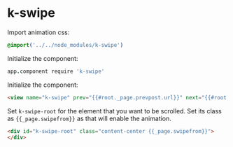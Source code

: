 k-swipe
========

Import animation css:

```css
@import('../../node_modules/k-swipe')
```

Initialize the component:

```coffee
app.component require 'k-swipe'
```

Initialize the component:

```html
<view name="k-swipe" prev="{{#root._page.prevpost.url}}" next="{{#root._page.nextpost.url}}"></view>
```

Set `k-swipe-root` for the element that you want to be scrolled. Set its class as `{{_page.swipefrom}}` as that will enable the animation.

```html
<div id="k-swipe-root" class="content-center {{_page.swipefrom}}">
</div>
```

